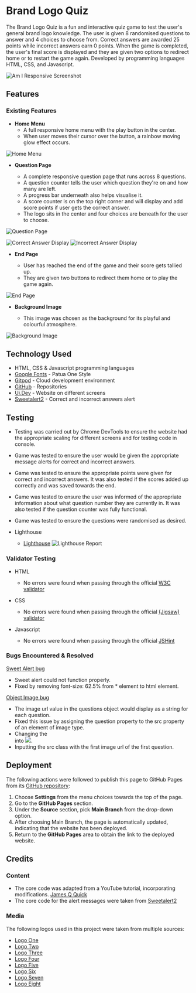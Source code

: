 # Brand Logo Quiz

The Brand Logo Quiz is a fun and interactive quiz game to test the user's general brand logo knowledge. The user is given 8 randomised questions to answer and 4 choices to choose from. Correct answers are awarded 25 points while incorrect answers earn 0 points. When the game is completed, the user's final score is displayed and they are given two options to redirect home or to restart the game again. Developed by programming languages HTML, CSS, and Javascript.

![Am I Responsive Screenshot](/assets/images/screenshots/name-that-brand-logo-responsive.png)
## Features 

### Existing Features

- __Home Menu__
  - A full responsive home menu with the play button in the center. 
  - When user moves their cursor over the button, a rainbow moving glow effect occurs.

![Home Menu](assets/images/screenshots/home-menu.png)

- __Question Page__

  - A complete responsive question page that runs across 8 questions.
  - A question counter tells the user which question they're on and how many are left.
  - A progress bar underneath also helps visualise it.
  - A score counter is on the top right corner and will display and add score points if user gets the correct answer.
  - The logo sits in the center and four choices are beneath for the user to choose.

![Question Page](/assets/images/screenshots/question-page.png)

![Correct Answer Display](assets/images/screenshots/correct-answer-display.png)
![Incorrect Answer Display](assets/images/screenshots/incorrect-answer-display.png)

- __End Page__

  - User has reached the end of the game and their score gets tallied up.
  - They are given two buttons to redirect them home or to play the game again.

![End Page](assets/images/screenshots/end-page.png)

- __Background Image__

  - This image was chosen as the background for its playful and colourful atmosphere.

![Background Image](assets/images/brand-logo-background.jpg)

## Technology Used

* HTML, CSS & Javascript programming languages
* [Google Fonts](https://fonts.google.com/) - Patua One Style
* [Gitpod](https://www.gitpod.io/) - Cloud development environment
* [GitHub](https://github.com/) - Repositories
* [Ui.Dev](https://ui.dev/amiresponsive) - Website on different screens
* [Sweetalert2](https://sweetalert2.github.io/) - Correct and incorrect answers alert

## Testing 

  - Testing was carried out by Chrome DevTools to ensure the website had the appropriate scaling for different screens and for testing code in console.
  - Game was tested to ensure the user would be given the appropriate message alerts for correct and incorrect answers.
  - Game was tested to ensure the appropriate points were given for correct and incorrect answers. It was also tested if the scores added up correctly and was saved towards the end.
  - Game was tested to ensure the user was informed of the appropriate information about what question number they are currently in. It was also tested if the question counter was fully functional.
  - Game was tested to ensure the questions were randomised as desired.

  - Lighthouse
    - [Lighthouse](https://chrome.google.com/webstore/detail/lighthouse/blipmdconlkpinefehnmjammfjpmpbjk?hl=en)
    ![Lighthouse Report](assets/images/screenshots/lighthouse-result.png)

### Validator Testing 

- HTML
  - No errors were found when passing through the official [W3C validator](https://validator.w3.org/)

- CSS
  - No errors were found when passing through the official [(Jigsaw) validator](https://jigsaw.w3.org/css-validator/)

- Javascript
  - No errors were found when passing through the official [JSHint](https://jshint.com/)

### Bugs Encountered & Resolved

[Sweet Alert bug](assets/images/screenshots/font-size-bug.png)
  - Sweet alert could not function properly.
  - Fixed by removing font-size: 62.5% from * element to html element.

[Object Image bug](assets/images/screenshots/image-bug.png)
  - The image url value in the questions object would display as a string for each question.
  - Fixed this issue by assigning the question property to the src property of an element of image type.
  - Changing the <div id = “question”></div> into <img id = “question” src=””>.
  - Inputting the src class with the first image url of the first question.

## Deployment

The following actions were followed to publish this page to GitHub Pages from its [GitHub repository](https://github.com/IanaLois/Brand-Logo-Quiz):

1. Choose **Settings** from the menu choices towards the top of the page.
2. Go to the **GitHub Pages** section.
3. Under the **Source** section, pick **Main Branch** from the drop-down option.
4. After choosing Main Branch, the page is automatically updated, indicating that the website has been deployed.
5. Return to the **GitHub Pages** area to obtain the link to the deployed website.

## Credits 

### Content 

  - The core code was adapted from a YouTube tutorial, incorporating modifications. [James Q Quick](https://www.youtube.com/watch?v=rFWbAj40JrQ&list=PLB6wlEeCDJ5Yyh6P2N6Q_9JijB6v4UejF&index=1)
  - The core code for the alert messages were taken from [Sweetalert2](https://sweetalert2.github.io/)

### Media

The following logos used in this project were taken from multiple sources:

  - [Logo One](https://media.graphassets.com/PdRpmfEjRWyXsmF3Z4Ex)
  - [Logo Two](https://www.logolynx.com/images/logolynx/18/18e88c1fad4e38a5abd0e2945b793a13.jpeg)
  - [Logo Three](https://logodix.com/logo/10086.png)
  - [Logo Four](https://media.designrush.com/inspiration_images/288867/conversions/PS2_9661432b7934-mobile.jpg)
  - [Logo Five](https://1000logos.net/wp-content/uploads/2019/04/Jollibee-Logo-1996.jpg)
  - [Logo Six](https://logowik.com/content/uploads/images/t_discord-new-black4590.jpg)
  - [Logo Seven](https://quizbash.com/assets/img/games/logo-vansv-r.jpg)
  - [Logo Eight](https://1000logos.net/wp-content/uploads/2017/08/Color-Dunkin-Donuts-Logo.jpg)